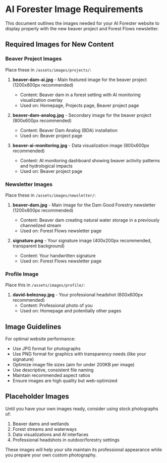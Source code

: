 # AI Forester Image Requirements

This document outlines the images needed for your AI Forester website to display properly with the new beaver project and Forest Flows newsletter.

## Required Images for New Content

### Beaver Project Images
Place these in `/assets/images/projects/`:

1. **beaver-dam-ai.jpg** - Main featured image for the beaver project (1200x800px recommended)
   - Content: Beaver dam in a forest setting with AI monitoring visualization overlay
   - Used on: Homepage, Projects page, Beaver project page

2. **beaver-dam-analog.jpg** - Secondary image for the beaver project (800x600px recommended)
   - Content: Beaver Dam Analog (BDA) installation
   - Used on: Beaver project page

3. **beaver-ai-monitoring.jpg** - Data visualization image (800x600px recommended)
   - Content: AI monitoring dashboard showing beaver activity patterns and hydrological impacts
   - Used on: Beaver project page

### Newsletter Images
Place these in `/assets/images/newsletter/`:

1. **beaver-dam.jpg** - Main image for the Dam Good Forestry newsletter (1200x800px recommended)
   - Content: Beaver dam creating natural water storage in a previously channelized stream
   - Used on: Forest Flows newsletter page

2. **signature.png** - Your signature image (400x200px recommended, transparent background)
   - Content: Your handwritten signature
   - Used on: Forest Flows newsletter page

### Profile Image
Place this in `/assets/images/profile/`:

1. **david-beleznay.jpg** - Your professional headshot (600x600px recommended)
   - Content: Professional photo of you
   - Used on: Homepage and potentially other pages

## Image Guidelines

For optimal website performance:

- Use JPG format for photographs
- Use PNG format for graphics with transparency needs (like your signature)
- Optimize image file sizes (aim for under 200KB per image)
- Use descriptive, consistent file naming
- Maintain recommended aspect ratios
- Ensure images are high quality but web-optimized

## Placeholder Images

Until you have your own images ready, consider using stock photographs of:

1. Beaver dams and wetlands
2. Forest streams and waterways
3. Data visualizations and AI interfaces
4. Professional headshots in outdoor/forestry settings

These images will help your site maintain its professional appearance while you prepare your own custom photography.
